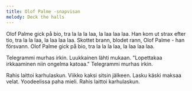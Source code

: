 ```yaml
---
title: Olof Palme -snapvisan
melody: Deck the halls
---
```


Olof Palme gick på bio,
tra la la la laa, la laa laa laa.
Han kom ut strax efter tio,
tra la la laa, la laa laa laa.
Skottet brann, blodet rann,
Olof Palme - han försvann.
Olof Palme gick på bio,
tra la la la laa, la laa laa laa.

Telegrammi murhas irkin.
Luukkainen lähti mukaan.
"Lopettakaa irkkaaminen
niin ongelma katoaa."
Telegrammi murhas irkin.

Rahis laittoi karhulaskun.
Viikko kaksi sitsin jälkeen.
Lasku käski maksaa velat.
Yoodeelissa paha mieli.
Rahis laittoi karhulaskun.
